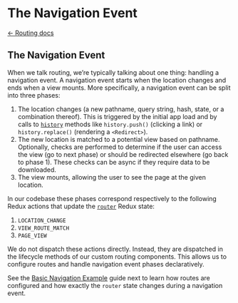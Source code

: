 # The Navigation Event

[← Routing docs](./)

## The Navigation Event

When we talk routing, we’re typically talking about one thing: handling a navigation event. A navigation event starts when the location changes and ends when a view mounts. More specifically, a navigation event can be split into three phases:

1. The location changes \(a new pathname, query string, hash, state, or a combination thereof\). This is triggered by the initial app load and by calls to [`history`](../../utils/history.md) methods like `history.push()` \(clicking a link\) or `history.replace()` \(rendering a `<Redirect>`\).
2. The new location is matched to a potential view based on pathname. Optionally, checks are performed to determine if the user can access the view \(go to next phase\) or should be redirected elsewhere \(go back to phase 1\). These checks can be async if they require data to be downloaded.
3. The view mounts, allowing the user to see the page at the given location.

In our codebase these phases correspond respectively to the following Redux actions that update the [`router`](https://github.com/zakness/birchbox-gitbook/tree/1ad9356b440d8ffd191f6222475ef6f0c15444b0/src/reducers/router.js) Redux state:

1. `LOCATION_CHANGE`
2. `VIEW_ROUTE_MATCH`
3. `PAGE_VIEW`

We do not dispatch these actions directly. Instead, they are dispatched in the lifecycle methods of our custom routing components. This allows us to configure routes and handle navigation event phases declaratively.

See the [Basic Navigation Example](routing-nav-example-basic.md) guide next to learn how routes are configured and how exactly the `router` state changes during a navigation event.

